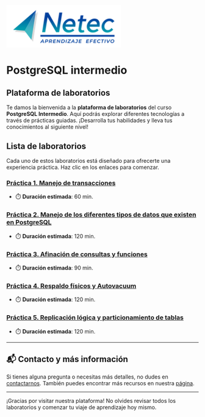 <img src="images/neteclogo.png" alt="logo" width="300"/>

# PostgreSQL intermedio

## Plataforma de laboratorios

Te damos la bienvenida a la **plataforma de laboratorios** del curso **PostgreSQL Intermedio**. Aquí podrás explorar diferentes tecnologías a través de prácticas guiadas. ¡Desarrolla tus habilidades y lleva tus conocimientos al siguiente nivel!

## Lista de laboratorios

Cada uno de estos laboratorios está diseñado para ofrecerte una experiencia práctica. Haz clic en los enlaces para comenzar.

### [Práctica 1. Manejo de transacciones](./Capítulo1/README.md)
- ⏱️ **Duración estimada**: 60 min.

### [Práctica 2. Manejo de los diferentes tipos de datos que existen en PostgreSQL](./Capítulo2/README.md)
- ⏱️ **Duración estimada**: 120 min.

### [Práctica 3. Afinación de consultas y funciones](./Capítulo3/README.md)
- ⏱️ **Duración estimada**: 90 min.
   
### [Práctica 4. Respaldo físicos y Autovacuum](./Capítulo2/README.md)
- ⏱️ **Duración estimada**: 120 min.

### [Práctica 5. Replicación lógica y particionamiento de tablas](./Capítulo3/README.md)
- ⏱️ **Duración estimada**: 120 min.

---
## 📬 **Contacto y más información**

Si tienes alguna pregunta o necesitas más detalles, no dudes en [contactarnos](mailto:soporte@netec.com). También puedes encontrar más recursos en nuestra [página](https://netec.com).

---

¡Gracias por visitar nuestra plataforma! No olvides revisar todos los laboratorios y comenzar tu viaje de aprendizaje hoy mismo.
